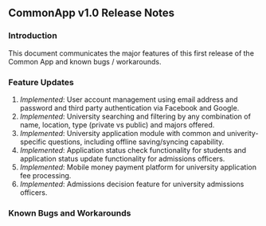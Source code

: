 ## CommonApp v1.0 Release Notes

### Introduction
This document communicates the major features of this first release of the Common App and known bugs / workarounds.

### Feature Updates
1. *Implemented*: User account management using email address and password and third party authentication via Facebook and Google.
2. *Implemented*: University searching and filtering by any combination of name, location, type (private vs public) and majors offered.
3. *Implemented*: University application module with common and univerity-specific questions, including offline saving/syncing capability.
4. *Implemented*: Application status check functionality for students and application status update functionality for admissions officers.
5. *Implemented*: Mobile money payment platform for university application fee processing.
6. *Implemented*: Admissions decision feature for university admissions officers.

### Known Bugs and Workarounds
